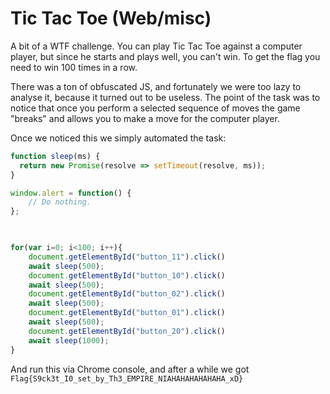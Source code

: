 # Tic Tac Toe (Web/misc)

A bit of a WTF challenge.
You can play Tic Tac Toe against a computer player, but since he starts and plays well, you can't win.
To get the flag you need to win 100 times in a row.

There was a ton of obfuscated JS, and fortunately we were too lazy to analyse it, because it turned out to be useless.
The point of the task was to notice that once you perform a selected sequence of moves the game "breaks" and allows you to make a move for the computer player.

Once we noticed this we simply automated the task:

```javascript
function sleep(ms) {
  return new Promise(resolve => setTimeout(resolve, ms));
}

window.alert = function() {
    // Do nothing.
};

    

for(var i=0; i<100; i++){
    document.getElementById("button_11").click()
    await sleep(500);
    document.getElementById("button_10").click()
    await sleep(500);
    document.getElementById("button_02").click()
    await sleep(500);
    document.getElementById("button_01").click()
    await sleep(500);
    document.getElementById("button_20").click()
    await sleep(1000);
}
````

And run this via Chrome console, and after a while we got `Flag{S9ck3t_I0_set_by_Th3_EMPIRE_NIAHAHAHAHAHAHA_xD}`
